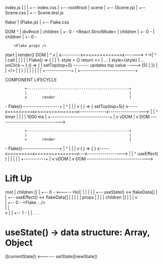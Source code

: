 index.js
 |  |
 |  +-- index.css
 |
 +-- root#root
       |
       scene
       |
       +-- <Scene /> (Scene.js)
                     |
                     +-- Scene.css
                     |
                     +-- Scene.test.js


 flake/
  |
<Flake /> (Flake.js)
            |
            +-- Flake.css










DOM
 ^
 |
div#root
 |
children
 |
 +- 0 - <React.StrictMode>
            |
           children
           |
           +- 0 - <Scene />
                    |
                  children
                    |
                    +- 0 - <Flake />





        <Flake props />
start      |
         render()        DOM
           |              ^
           v              |
x----------x==============x------->
        +->|              ^
        | call            |
        |  |              |
        | Flake() => {    |
        | 1. style = {}  return <>
        |                    ...
        |                    style={style}
        |                    ... onClick = { () => {
        |                          setTop(top+5) -------- updates top value ----> [5]
        |                    }}      |
        |                </>         |
        | }              |           |
        |  |             |           |
        |  +-------------+           |
        +----------------------------+










COMPONENT LIFECYCLE

             +-----------------------------------------------+
             |                                               |
             v       render                                  |
<Flake /> - Flake()-------------------+                      |
            ^                         |                      |
            |                         v             ( ) => { setTop(top+5)}
      x-----x=========x===============x--------------x------------------>
                      |               |              ^
                    timer             |              |
                      |               |   1000 ms    |
                      +------------------------------+
                                      |
                                      v
                                     vDOM
                                      |
                                      v
                                     DOM ------------------------------->















             +-----------------------------------------------+
             |                                               |
             v       render                                  |
<Flake /> - Flake()-------------------+                      |
            ^                         |                      |
            |                         v  ( ) => { }
      x-----x=========x===============x---x------------------>
                      |               |   ^
                    useEffect( )      |   |
                              |       |   |
                              +-----------+
                                      |
                                      v
                                     vDOM
                                      |
                                      v
                                     DOM ------------------------------->











# Lift Up






  root
   |
  children []
   |
   +-- 0 - <Scene />   <----- HoC
     |        | |
     |        | +-- useState()  <-> flakeData[]
     |        | +-- useEffect()  <-> flakeData[]
     |        |               |
     |        |              props
     |        |               |
     |      children []       |
     |        |               v              
     |        +-- 0 - <Flake .../>            
     |        |                           
     v        |
              |
              +-- 1 - <Flake />
              |
              |
              .
              .
              .










# useState() -> data structure: Array, Object




 ([currentState]) <------ setState([newState])





  